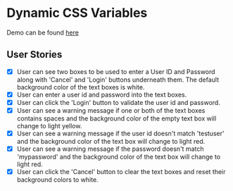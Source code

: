 # Dynamic CSS Variables

Demo can be found [here](https://jamoliddinsaidov.github.io/practice-projects/1-beginner/08_dynamic_css_variables/index.html)

## User Stories

- [x] User can see two boxes to be used to enter a User ID and Password along with 'Cancel' and 'Login' buttons underneath them. The default background color of the text boxes is white.
- [x] User can enter a user id and password into the text boxes.
- [x] User can click the 'Login' button to validate the user id and password.
- [x] User can see a warning message if one or both of the text boxes contains spaces and the background color of the empty text box will change to light yellow.
- [x] User can see a warning message if the user id doesn't match 'testuser' and the background color of the text box will change to light red.
- [x] User can see a warning message if the password doesn't match 'mypassword' and the background color of the text box will change to light red.
- [x] User can click the 'Cancel' button to clear the text boxes and reset their background colors to white.
